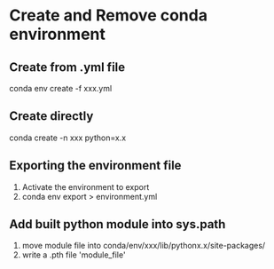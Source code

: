 # Create and Remove conda environment
## Create from .yml file
conda env create -f xxx.yml
## Create directly
conda create -n xxx python=x.x
## Exporting the environment file
1. Activate the environment to export
2. conda env export > environment.yml
## Add built python module into sys.path
1. move module file into conda/env/xxx/lib/pythonx.x/site-packages/
2. write a .pth file 'module_file'
